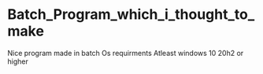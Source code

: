 # Batch_Program_which_i_thought_to_make
Nice program made in batch
Os requirments
Atleast windows 10 20h2 or higher
